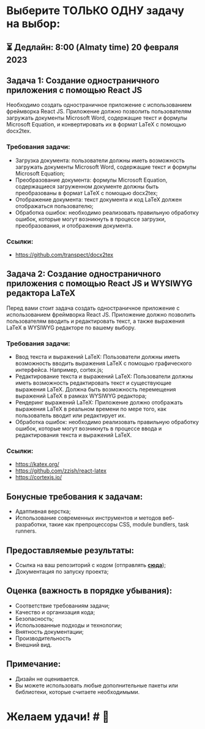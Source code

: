 # Выберите ТОЛЬКО ОДНУ задачу на выбор: #

## :hourglass_flowing_sand: Дедлайн: 8:00 (Almaty time) 20 февраля 2023 ##

## Задача 1: Создание одностраничного приложения с помощью React JS ##

Необходимо создать одностраничное приложение с использованием фреймворка React JS. Приложение должно позволить пользователям загружать документы Microsoft Word, содержащие текст и формулы Microsoft Equation, и конвертировать их в формат LaTeX с помощью docx2tex.

### Требования задачи: ###

- Загрузка документа: пользователи должны иметь возможность загружать документы Microsoft Word, содержащие текст и формулы Microsoft Equation;
- Преобразование документа: формулы Microsoft Equation, содержащиеся загруженном документе должны быть преобразованы в формат LaTeX с помощью docx2tex;
- Отображение документа: текст документа и код LaTeX должен отображаться пользователю;
- Обработка ошибок: необходимо реализовать правильную обработку ошибок, которые могут возникнуть в процессе загрузки, преобразования, и отображения документа.

### Ссылки: ###
* https://github.com/transpect/docx2tex

## Задача 2: Создание одностраничного приложения с помощью React JS и WYSIWYG редактора LaTeX ##
Перед вами стоит задача создать одностраничное приложение с использованием фреймворка React JS. Приложение должно позволить пользователям вводить и редактировать текст, а также выражения LaTeX в WYSIWYG редакторе по вашему выбору.

### Требования задачи: ##
- Ввод текста и выражений LaTeX: Пользователи должны иметь возможность вводить выражения LaTeX с помощью графического интерфейса. Например, cortex.js;
- Редактирование текста и выражений LaTeX: Пользователи должны иметь возможность редактировать текст и существующие выражения LaTeX. Должна быть возможность перемещения выражений LaTeX в рамках WYSIWYG редактора;
- Рендеринг выражений LaTeX: Приложение должно отображать выражения LaTeX в реальном времени по мере того, как пользователь вводит или редактирует их.
- Обработка ошибок: необходимо реализовать правильную обработку ошибок, которые могут возникнуть в процессе ввода и редактирования текста и выражений LaTeX.

### Ссылки: ##
* https://katex.org/
* https://github.com/zzish/react-latex
* https://cortexjs.io/

## Бонусные требования к задачам: ##
- Адаптивная верстка;
- Использование современных инструментов и методов веб-разработки, такие как препроцессоры CSS, module bundlers, task runners.

## Предоставляемые результаты: ##
-	Ссылка на ваш репозиторий с кодом (отправлять [**сюда**](https://t.me/cottissimo "Telegram"));
-	Документация по запуску проекта;

## Оценка (важность в порядке убывания): ##
-	Соответствие требованиям задачи;
-	Качество и организация кода;
-	Безопасность;
-	Использованные подходы и технологии;
-	Внятность документации;
-	Производительность
-	Внешний вид.

## Примечание: ##
- Дизайн не оценивается.
- Вы можете использовать любые дополнительные пакеты или библиотеки, которые считаете необходимыми.

# Желаем удачи! # :muscle:

